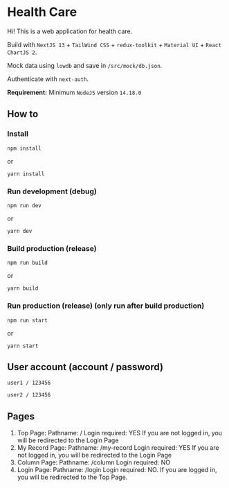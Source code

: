 # Health Care
Hi! This is a web application for health care.

Build with `NextJS 13` + `TailWind CSS` + `redux-toolkit` + `Material UI` + `React ChartJS 2`.

Mock data using `lowdb` and save in `/src/mock/db.json`.

Authenticate with `next-auth`.

**Requirement:**
Minimum `NodeJS` version `14.18.0`

## How to
###	Install
    npm install
or

    yarn install
### Run development (debug)
	npm run dev
or 

    yarn dev
### Build production (release)
	npm run build
or

    yarn build
### Run production (release) (only run after build production)
	npm run start
or

    yarn start

## User account (account / password)
`user1 / 123456`

`user2 / 123456`

## Pages
1. Top Page:
	Pathname: /
	Login required: YES
	If you are not logged in, you will be redirected to the Login Page
2. My Record Page:
	Pathname: /my-record
	Login required: YES
	If you are not logged in, you will be redirected to the Login Page
3. Column Page:
	Pathname: /column
	Login required: NO
4. Login Page:
	Pathname: /login
	Login required: NO.
	If you are logged in, you will be redirected to the Top Page.